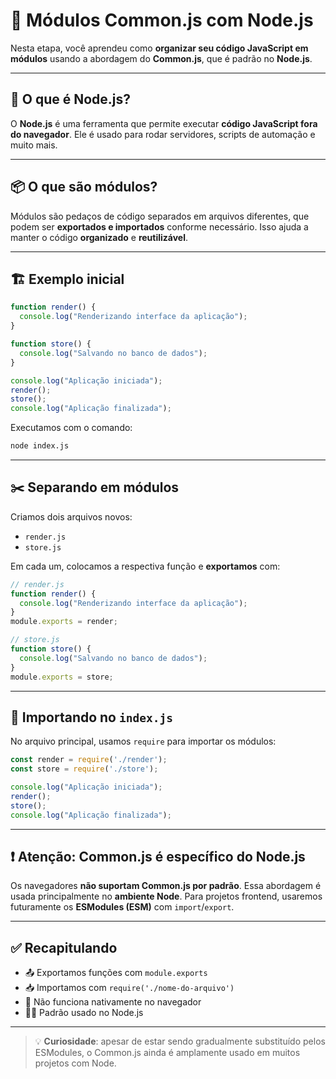 # 🧩 Módulos Common.js com Node.js

Nesta etapa, você aprendeu como **organizar seu código JavaScript em módulos** usando a abordagem do **Common.js**, que é padrão no **Node.js**.

---

## 🚀 O que é Node.js?

O **Node.js** é uma ferramenta que permite executar **código JavaScript fora do navegador**. Ele é usado para rodar servidores, scripts de automação e muito mais.

---

## 📦 O que são módulos?

Módulos são pedaços de código separados em arquivos diferentes, que podem ser **exportados e importados** conforme necessário. Isso ajuda a manter o código **organizado** e **reutilizável**.

---

## 🏗️ Exemplo inicial

```js
function render() {
  console.log("Renderizando interface da aplicação");
}

function store() {
  console.log("Salvando no banco de dados");
}

console.log("Aplicação iniciada");
render();
store();
console.log("Aplicação finalizada");
```

Executamos com o comando:

```bash
node index.js
```

---

## ✂️ Separando em módulos

Criamos dois arquivos novos:

- `render.js`
- `store.js`

Em cada um, colocamos a respectiva função e **exportamos** com:

```js
// render.js
function render() {
  console.log("Renderizando interface da aplicação");
}
module.exports = render;
```

```js
// store.js
function store() {
  console.log("Salvando no banco de dados");
}
module.exports = store;
```

---

## 🔗 Importando no `index.js`

No arquivo principal, usamos `require` para importar os módulos:

```js
const render = require('./render');
const store = require('./store');

console.log("Aplicação iniciada");
render();
store();
console.log("Aplicação finalizada");
```

---

## ❗ Atenção: Common.js é específico do Node.js

Os navegadores **não suportam Common.js por padrão**. Essa abordagem é usada principalmente no **ambiente Node**. Para projetos frontend, usaremos futuramente os **ESModules (ESM)** com `import`/`export`.

---

## ✅ Recapitulando

- 📤 Exportamos funções com `module.exports`
- 📥 Importamos com `require('./nome-do-arquivo')`
- 🚫 Não funciona nativamente no navegador
- 👨‍💻 Padrão usado no Node.js

---

> 💡 **Curiosidade**: apesar de estar sendo gradualmente substituído pelos ESModules, o Common.js ainda é amplamente usado em muitos projetos com Node.
